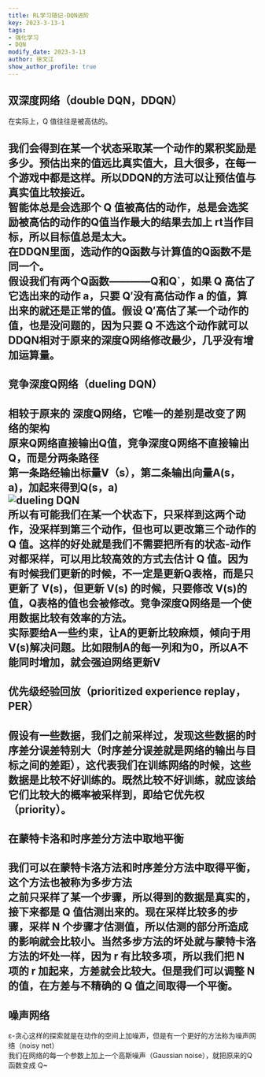 ```yaml
---
title: RL学习随记-DQN进阶
key: 2023-3-13-1
tags: 
- 强化学习
- DQN
modify_date: 2023-3-13
author: 徐文江
show_author_profile: true
---
```


## 双深度网络（double DQN，DDQN）     
在实际上，Q 值往往是被高估的。    
<!--more-->    
我们会得到在某一个状态采取某一个动作的累积奖励是多少。预估出来的值远比真实值大，且大很多，在每一个游戏中都是这样。所以DDQN的方法可以让预估值与真实值比较接近。   
智能体总是会选那个 Q 值被高估的动作，总是会选奖励被高估的动作的Q值当作最大的结果去加上 rt当作目标，所以目标值总是太大。          
在DDQN里面，选动作的Q函数与计算值的Q函数不是同一个。    
假设我们有两个Q函数————Q和Q`，如果 Q 高估了它选出来的动作 a，只要 Q′没有高估动作 a 的值，算出来的就还是正常的值。假设 Q′高估了某一个动作的值，也是没问题的，因为只要 Q 不选这个动作就可以      
DDQN相对于原来的深度Q网络修改最少，几乎没有增加运算量。     
----------------       
## 竞争深度Q网络（dueling DQN）     
相较于原来的 深度Q网络，它唯一的差别是改变了网络的架构      
原来Q网络直接输出Q值，竞争深度Q网络不直接输出Q，而是分两条路径   
第一条路经输出标量V（s），第二条输出向量A(s，a)，加起来得到Q(s，a)        
![dueling DQN](https://datawhalechina.github.io/easy-rl/img/ch7/7.4.png)       
所以有可能我们在某一个状态下，只采样到这两个动作，没采样到第三个动作，但也可以更改第三个动作的 Q 值。这样的好处就是我们不需要把所有的状态-动作对都采样，可以用比较高效的方式去估计 Q 值。因为有时候我们更新的时候，不一定是更新Q表格，而是只更新了 V(s)，但更新 V(s) 的时候，只要修改 V(s)的值，Q表格的值也会被修改。竞争深度Q网络是一个使用数据比较有效率的方法。    
实际要给A一些约束，让A的更新比较麻烦，倾向于用V(s)解决问题。比如限制A的每一列和为0，所以A不能同时增加，就会强迫网络更新V      
----------------       
## 优先级经验回放（prioritized experience replay，PER）      
假设有一些数据，我们之前采样过，发现这些数据的时序差分误差特别大（时序差分误差就是网络的输出与目标之间的差距），这代表我们在训练网络的时候，这些数据是比较不好训练的。既然比较不好训练，就应该给它们比较大的概率被采样到，即给它优先权（priority）。         
----------------       
## 在蒙特卡洛和时序差分方法中取地平衡     
我们可以在蒙特卡洛方法和时序差分方法中取得平衡，这个方法也被称为多步方法        
之前只采样了某一个步骤，所以得到的数据是真实的，接下来都是 Q 值估测出来的。现在采样比较多的步骤，采样 N 个步骤才估测值，所以估测的部分所造成的影响就会比较小。当然多步方法的坏处就与蒙特卡洛方法的坏处一样，因为 r 有比较多项，所以我们把 N 项的 r 加起来，方差就会比较大。但是我们可以调整 N 的值，在方差与不精确的 Q 值之间取得一个平衡。          
-------------------          
## 噪声网络       
ε-贪心这样的探索就是在动作的空间上加噪声，但是有一个更好的方法称为噪声网络（noisy net）          
我们在网络的每一个参数上加上一个高斯噪声（Gaussian noise），就把原来的Q函数变成 Q~         
